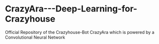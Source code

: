 # CrazyAra---Deep-Learning-for-Crazyhouse
Official Repository of the Crazyhouse-Bot CrazyAra which is powered by a Convolutional Neural Network
